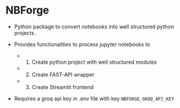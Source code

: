 # NBForge

- Python package to convert notebooks into well structured python projects .
- Provides functionalities to process jupyter notebooks to

  - 1. Create python project with well structured modules
  - 2. Create FAST-API wrapper
  - 3. Create Streamlit frontend

- Requires a groq api key in .env file with key `NBFORGE_GROQ_API_KEY`